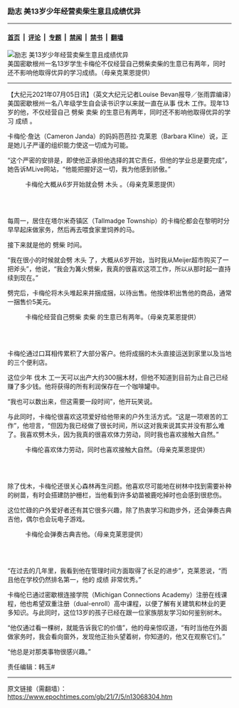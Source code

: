 ### 励志 美13岁少年经营卖柴生意且成绩优异

---

#### [首页](../../../..?n13068304) &nbsp;|&nbsp; [评论](../../../../../epoch-comment?n13068304) &nbsp;|&nbsp; [专题](../../../../../epoch-special?n13068304) &nbsp;|&nbsp; [禁闻](../../../../../epoch-news?n13068304) &nbsp;|&nbsp; [禁书](../../../../../books?n13068304) &nbsp;|&nbsp; [翻墙](https://github.com/gfw-breaker/nogfw/blob/master/README.md?n13068304)


<div><img alt="励志 美13岁少年经营卖柴生意且成绩优异" class="attachment-djy_600_400 size-djy_600_400 wp-post-image" src="https://i.epochtimes.com/assets/uploads/2021/07/id13068332-Cameron_web-879-4-1200x720-600x400.jpg"/>
<div class="caption">
 美国密歇根州一名13岁学生卡梅伦不仅经营自己劈柴卖柴的生意已有两年，同时还不影响他取得优异的学习成绩。（母亲克莱恩提供）
</div></div><hr/><div class="post_content" id="artbody" itemprop="articleBody">
 <!-- article content begin -->
 <p>
  【大纪元2021年07月05日讯】（英文大纪元记者Louise Bevan报导／张雨霏编译）美国密歇根州一名八年级学生自会读书识字以来就一直在从事
  <ok href="https://www.epochtimes.com/gb/tag/%E4%BC%90%E6%9C%A8.html">
   伐木
  </ok>
  工作。现年13岁的他，不仅经营自己
  <ok href="https://www.epochtimes.com/gb/tag/%E5%8A%88%E6%9F%B4.html">
   劈柴
  </ok>
  <ok href="https://www.epochtimes.com/gb/tag/%E5%8D%96%E6%9F%B4.html">
   卖柴
  </ok>
  的生意已有两年，同时还不影响他取得优异的学习
  <ok href="https://www.epochtimes.com/gb/tag/%E6%88%90%E7%BB%A9.html">
   成绩
  </ok>
  。
 </p>
 <p>
  卡梅伦‧詹达（Cameron Janda）的妈妈芭芭拉‧克莱恩（Barbara Kline）说，正是她儿子严谨的组织能力使这一切成为可能。
 </p>
 <p>
  “这个严密的安排是，即使他正承担他选择的其它责任，但他的学业总是要完成”，她告诉MLive网站，“他能把握好这一切，我为他感到骄傲。”
 </p>
 <figure aria-describedby="caption-attachment-13068333" class="wp-caption aligncenter" id="attachment_13068333" style="width: 501px">
  <ok href="https://i.epochtimes.com/assets/uploads/2021/07/id13068333-Cameron_5.jpg" target="_blank">
   <img alt="" class="wp-image-13068333" src="https://i.epochtimes.com/assets/uploads/2021/07/id13068333-Cameron_5.jpg"/>
  </ok>
  <br/><figcaption class="wp-caption-text" id="caption-attachment-13068333">
   卡梅伦大概从6岁开始就会劈
   <ok href="https://www.epochtimes.com/gb/tag/%E6%9C%A8%E5%A4%B4.html">
    木头
   </ok>
   。（母亲克莱恩提供）
  </figcaption><br/>
 </figure><br/>
 <p>
  每周一，居住在塔尔米奇镇区（Tallmadge Township）的卡梅伦都会在黎明时分早早起床做家务，然后再去喂食家里饲养的马。
 </p>
 <p>
  接下来就是他的
  <ok href="https://www.epochtimes.com/gb/tag/%E5%8A%88%E6%9F%B4.html">
   劈柴
  </ok>
  时间。
 </p>
 <p>
  “我在很小的时候就会劈
  <ok href="https://www.epochtimes.com/gb/tag/%E6%9C%A8%E5%A4%B4.html">
   木头
  </ok>
  了，大概从6岁开始，当时我从Meijer超市购买了一把斧头”，他说，“我会为篝火劈柴，我真的很喜欢这项工作，所以从那时起一直持续到现在。”
 </p>
 <p>
  劈完后，卡梅伦将木头堆起来并捆成捆，以待出售。他按体积出售他的商品，通常一捆售价5美元。
 </p>
 <figure aria-describedby="caption-attachment-13068334" class="wp-caption aligncenter" id="attachment_13068334" style="width: 602px">
  <ok href="https://i.epochtimes.com/assets/uploads/2021/07/id13068334-Cameron_2-1200x900.jpg" target="_blank">
   <img alt="" class="wp-image-13068334" src="https://i.epochtimes.com/assets/uploads/2021/07/id13068334-Cameron_2-1200x900.jpg"/>
  </ok>
  <br/><figcaption class="wp-caption-text" id="caption-attachment-13068334">
   卡梅伦经营自己劈柴
   <ok href="https://www.epochtimes.com/gb/tag/%E5%8D%96%E6%9F%B4.html">
    卖柴
   </ok>
   的生意已有两年。（母亲克莱恩提供）
  </figcaption><br/>
 </figure><br/>
 <p>
  卡梅伦通过口耳相传累积了大部分客户。他将成捆的木头直接运送到家里以及当地的三个便利店。
 </p>
 <p>
  这位少年
  <ok href="https://www.epochtimes.com/gb/tag/%E4%BC%90%E6%9C%A8.html">
   伐木
  </ok>
  工一天可以出产大约300捆木材，但他不知道到目前为止自己已经赚了多少钱。他将获得的所有利润保存在一个咖啡罐中。
 </p>
 <p>
  “我也可以数出来，但这需要一段时间”，他开玩笑说。
 </p>
 <p>
  与此同时，卡梅伦很喜欢这项爱好给他带来的户外生活方式。“这是一项艰苦的工作”，他坦言，“但因为我已经做了很长时间，所以这对我来说其实并没有那么难了。我喜欢劈木头，因为我真的很喜欢体力劳动，同时我也喜欢接触大自然。”
 </p>
 <figure aria-describedby="caption-attachment-13068336" class="wp-caption aligncenter" id="attachment_13068336" style="width: 598px">
  <ok href="https://i.epochtimes.com/assets/uploads/2021/07/id13068336-Cameron_4-1200x1017.jpg" target="_blank">
   <img alt="" class="wp-image-13068336" src="https://i.epochtimes.com/assets/uploads/2021/07/id13068336-Cameron_4-1200x1017.jpg"/>
  </ok>
  <br/><figcaption class="wp-caption-text" id="caption-attachment-13068336">
   卡梅伦喜欢体力劳动，同时也喜欢接触大自然。（母亲克莱恩提供）
  </figcaption><br/>
 </figure><br/>
 <p>
  除了伐木，卡梅伦还很关心森林再生问题。他喜欢尽可能地在树林中找到需要补种的树苗，有时会搭建防护栅栏，当他看到许多幼苗被鹿吃掉时也会感到很悲伤。
 </p>
 <p>
  这位忙碌的户外爱好者还有其它很多兴趣，除了热衷学习和跑步外，还会弹奏古典吉他，偶尔也会玩电子游戏。
 </p>
 <figure aria-describedby="caption-attachment-13068335" class="wp-caption aligncenter" id="attachment_13068335" style="width: 601px">
  <ok href="https://i.epochtimes.com/assets/uploads/2021/07/id13068335-Cameron_3-1200x1017.jpg" target="_blank">
   <img alt="" class="wp-image-13068335" src="https://i.epochtimes.com/assets/uploads/2021/07/id13068335-Cameron_3-1200x1017.jpg"/>
  </ok>
  <br/><figcaption class="wp-caption-text" id="caption-attachment-13068335">
   卡梅伦会弹奏古典吉他。（母亲克莱恩提供）
  </figcaption><br/>
 </figure><br/>
 <p>
  “在过去的几年里，我看到他在管理时间方面取得了长足的进步”，克莱恩说，“而且他在学校仍然排名第一，他的
  <ok href="https://www.epochtimes.com/gb/tag/%E6%88%90%E7%BB%A9.html">
   成绩
  </ok>
  非常优秀。”
 </p>
 <p>
  卡梅伦已通过密歇根连接学院（Michigan Connections Academy）注册在线课程，他也希望双重注册（dual-enroll）高中课程，以便了解有关建筑和林业的更多知识。与此同时，这位13岁的孩子已经在跟一位家族朋友学习如何鉴别树木。
 </p>
 <p>
  “他仅通过看一棵树，就能告诉我它的价值”，他的母亲惊叹道，“有时当他在外面做家务时，我会看向窗外，发现他正抬头望着树，你知道的，他又在观察它们。”
 </p>
 <p>
  “他总是对那类事物很感兴趣。”
 </p>
 <p>
  责任编辑：韩玉#
 </p>
 <!-- article content end -->
 <div id="below_article_ad">
 </div>
</div>


---

原文链接（需翻墙）：https://www.epochtimes.com/gb/21/7/5/n13068304.htm